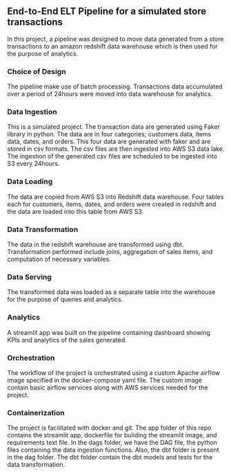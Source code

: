 ## End-to-End ELT Pipeline for a simulated store transactions

In this project, a pipeline was designed to move data generated from a store transactions to an amazon redshift data warehouse which is then used for the purpose of analytics.

### Choice of Design

The pipeline make use of batch processing. Transactions data accumulated over a period of 24hours were moved into data warehouse for analytics.

### Data Ingestion

This is a simulated project. The transaction data are generated using Faker library in python. The data are in four categories; customers data, items data, dates, and orders. This four data are generated with faker and are stored in csv formats. The csv files are then ingested into AWS S3 data lake. The ingestion of the generated csv files are scheduled to be ingested into S3 every 24hours.

### Data Loading

The data are copied from AWS S3 into Redshift data warehouse. Four tables each for customers, items, dates, and orders were created in redshift and the data are loaded into this table from AWS S3.

### Data Transformation

The data in the redshift warehouse are transformed using dbt. Transformation performed include joins, aggregation of sales items, and computation of necessary variables.

### Data Serving

The transformed data was loaded as a separate table into the warehouse for the purpose of queries and analytics.

### Analytics

A streamlit app was built on the pipeline containing dashboard showing KPIs and analytics of the sales generated. 

### Orchestration

The workflow of the project is orchestrated using a custom Apache airflow image specified in the docker-compose yaml file. The custom image contain basic airflow services along with AWS services needed for the project.

### Containerization

The project is facilitated with docker and git. The app folder of this repo contains the streamlit app, dockerfile for building the streamlit image, and requirements text file. In the dags folder, we have the DAG file, the python files containing the data ingestion functions. Also, the dbt folder is present in the dag folder. The dbt folder contain the dbt models and tests for the data transformation.
